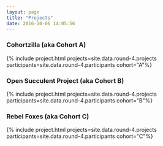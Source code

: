 ```yaml
---
layout: page
title: "Projects"
date: 2016-10-06 14:05:56
---
```


### Cohortzilla (aka Cohort A)

{% include project.html projects=site.data.round-4.projects  participants=site.data.round-4.participants cohort="A"%}

### Open Succulent Project (aka Cohort B)

{% include project.html projects=site.data.round-4.projects  participants=site.data.round-4.participants cohort="B"%}

### Rebel Foxes (aka Cohort C)

{% include project.html projects=site.data.round-4.projects  participants=site.data.round-4.participants cohort="C"%}